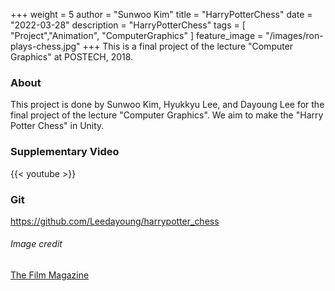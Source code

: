 +++
weight = 5
author = "Sunwoo Kim"
title = "HarryPotterChess"
date = "2022-03-28"
description = "HarryPotterChess"
tags = [
    "Project","Animation", "ComputerGraphics"
]
feature_image = "/images/ron-plays-chess.jpg"
+++
This is a final project of the lecture "Computer Graphics" at POSTECH, 2018.

<!--more-->

### About
This project is done by Sunwoo Kim, Hyukkyu Lee, and Dayoung Lee for the final project of the lecture "Computer Graphics". We aim to make the "Harry Potter Chess" in Unity. 

### Supplementary Video

{{< youtube >}}

### Git
https://github.com/Leedayoung/harrypotter_chess


###### Image credit
[The Film Magazine](https://www.thefilmagazine.com/harrypotter-uncredited-creator-chess-scene/)